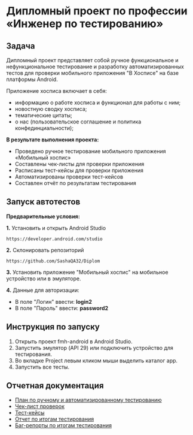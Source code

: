 # Дипломный проект по профессии «Инженер по тестированию»

## Задача
Дипломный проект представляет собой ручное функциональное и нефункциональное тестирование и разработку автоматизированных тестов для проверки мобильного приложения "В Хосписе" на базе платформы Android.

Приложение  хосписа включает в себя:
* информацию о работе хосписа и функционал для работы с ним;
* новостную сводку хосписа;
* тематические цитаты;
* о нас (пользовательское соглашение и политика конфединциальности);

**В результате выполнения проекта:**
* Проведено ручное тестирование мобильного приложения «Мобильный хоспис»
* Составлены чек-листы для проверки приложения
* Расписаны тест-кейсы для проверки приложения
* Автоматизированы проверки тест-кейсов
* Составлен отчёт по результатам тестирования

## Запуск автотестов

**Предварительные условия:**

**1.** Установить и открыть Android Studio 
      
    https://developer.android.com/studio 
  
**2.** Склонировать репозиторий

    https://github.com/SashaQA32/Diplom   
 
**3.**  Установить приложение "Мобильный хоспис" на мобильное устройство или в эмуляторе.

**4.** Данные для авторизации: 
- В поле "Логин" ввести: **login2**   
- В поле "Пароль" ввести: **password2**

## Инструкция по запуску

1. Открыть проект fmh-android в Android Studio.
2. Запустить эмулятор (API 29) или подключить устройство для тестирования.
3. Во вкладке Project левым кликом мыши выделить каталог app.
4. Запустить все тесты.    


## Отчетная документация
* [План по ручному и автоматизированному тестированию](https://github.com/Veyderian/Mobile-hospice/blob/main/Plan.md)
* [Чек-лист проверок](https://github.com/Veyderian/Mobile-hospice/blob/main/Check.xlsx)
* [Тест-кейсы](https://github.com/Veyderian/Mobile-hospice/blob/main/Cases.xlsx)
* [Отчет по итогам тестирования](https://github.com/Veyderian/Mobile-hospice/blob/main/Result.md)
* [Баг-репорты по итогам тестирования](https://github.com/Veyderian/Mobile-hospice/issues)